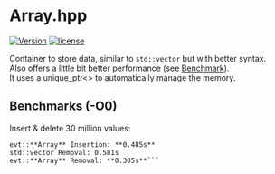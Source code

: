 # Array.hpp

[![Version](https://img.shields.io/badge/version-v1.3.1--beta-green.svg)](https://github.com/illescasDaniel/Array.hpp/releases)
[![license](https://img.shields.io/github/license/mashape/apistatus.svg?maxAge=2592000)](https://github.com/illescasDaniel/print.hpp/blob/master/LICENCE) 

Container to store data, similar to `std::vector` but with better syntax.  
Also offers a little bit better performance (see [Benchmark](#Benchmark)).  
It uses a unique_ptr<> to automatically manage the memory.

## Benchmarks (-O0)

Insert & delete 30 million values:

```std::vector Insertion: 0.737s  
evt::**Array** Insertion: **0.485s**  
std::vector Removal: 0.581s  
evt::**Array** Removal: **0.305s**```
